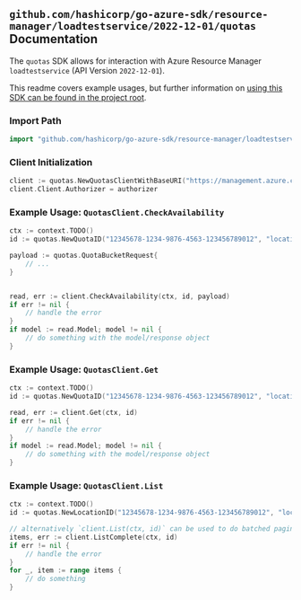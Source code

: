 
## `github.com/hashicorp/go-azure-sdk/resource-manager/loadtestservice/2022-12-01/quotas` Documentation

The `quotas` SDK allows for interaction with Azure Resource Manager `loadtestservice` (API Version `2022-12-01`).

This readme covers example usages, but further information on [using this SDK can be found in the project root](https://github.com/hashicorp/go-azure-sdk/tree/main/docs).

### Import Path

```go
import "github.com/hashicorp/go-azure-sdk/resource-manager/loadtestservice/2022-12-01/quotas"
```


### Client Initialization

```go
client := quotas.NewQuotasClientWithBaseURI("https://management.azure.com")
client.Client.Authorizer = authorizer
```


### Example Usage: `QuotasClient.CheckAvailability`

```go
ctx := context.TODO()
id := quotas.NewQuotaID("12345678-1234-9876-4563-123456789012", "locationName", "quotaName")

payload := quotas.QuotaBucketRequest{
	// ...
}


read, err := client.CheckAvailability(ctx, id, payload)
if err != nil {
	// handle the error
}
if model := read.Model; model != nil {
	// do something with the model/response object
}
```


### Example Usage: `QuotasClient.Get`

```go
ctx := context.TODO()
id := quotas.NewQuotaID("12345678-1234-9876-4563-123456789012", "locationName", "quotaName")

read, err := client.Get(ctx, id)
if err != nil {
	// handle the error
}
if model := read.Model; model != nil {
	// do something with the model/response object
}
```


### Example Usage: `QuotasClient.List`

```go
ctx := context.TODO()
id := quotas.NewLocationID("12345678-1234-9876-4563-123456789012", "locationName")

// alternatively `client.List(ctx, id)` can be used to do batched pagination
items, err := client.ListComplete(ctx, id)
if err != nil {
	// handle the error
}
for _, item := range items {
	// do something
}
```
